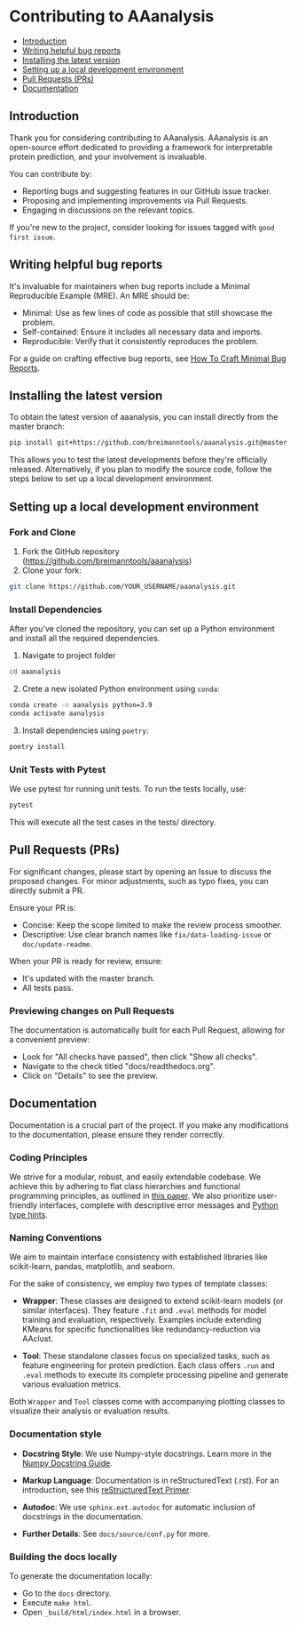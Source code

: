 # Contributing to AAanalysis

- [Introduction](#introduction)
- [Writing helpful bug reports](#writing-helpful-bug-reports)
- [Installing the latest version](#installing-the-latest-version)
- [Setting up a local development environment](#setting-up-a-local-development-environment)
- [Pull Requests (PRs)](#pull-requests-prs)
- [Documentation](#documentation)

## Introduction

Thank you for considering contributing to AAanalysis. AAanalysis is an open-source effort dedicated to providing a 
framework for interpretable protein prediction, and your involvement is invaluable.

You can contribute by:

- Reporting bugs and suggesting features in our GitHub issue tracker.
- Proposing and implementing improvements via Pull Requests.
- Engaging in discussions on the relevant topics.

If you're new to the project, consider looking for issues tagged with `good first issue`.

## Writing helpful bug reports

It's invaluable for maintainers when bug reports include a Minimal Reproducible Example (MRE). An MRE should be:

- Minimal: Use as few lines of code as possible that still showcase the problem.
- Self-contained: Ensure it includes all necessary data and imports.
- Reproducible: Verify that it consistently reproduces the problem.

For a guide on crafting effective bug reports, see [How To Craft Minimal Bug Reports](https://matthewrocklin.com/minimal-bug-reports).

## Installing the latest version

To obtain the latest version of aaanalysis, you can install directly from the master branch:

```bash
pip install git+https://github.com/breimanntools/aaanalysis.git@master
```

This allows you to test the latest developments before they're officially released.
Alternatively, if you plan to modify the source code, follow the steps below 
to set up a local development environment.

## Setting up a local development environment

### Fork and Clone

1. Fork the GitHub repository (https://github.com/breimanntools/aaanalysis)
2. Clone your fork:  
```bash
git clone https://github.com/YOUR_USERNAME/aaanalysis.git
```

### Install Dependencies
After you've cloned the repository, you can set up a Python environment and install all the required dependencies.

1. Navigate to project folder
```bash
cd aaanalysis
```
2. Crete a new isolated Python environment using `conda`:
```bash
conda create -n aanalysis python=3.9
conda activate aanalysis
```
3. Install dependencies using  `poetry`:
```bash
poetry install
```

### Unit Tests with Pytest

We use pytest for running unit tests. To run the tests locally, use:

```bash
pytest
```

This will execute all the test cases in the tests/ directory.

## Pull Requests (PRs)

For significant changes, please start by opening an Issue to discuss the proposed changes.
For minor adjustments, such as typo fixes, you can directly submit a PR.

Ensure your PR is:

- Concise: Keep the scope limited to make the review process smoother.
- Descriptive: Use clear branch names like `fix/data-loading-issue` or `doc/update-readme`.

When your PR is ready for review, ensure:

- It's updated with the master branch.
- All tests pass.

### Previewing changes on Pull Requests

The documentation is automatically built for each Pull Request, allowing for a convenient preview:

- Look for "All checks have passed", then click "Show all checks".
- Navigate to the check titled "docs/readthedocs.org".
- Click on "Details" to see the preview.

## Documentation

Documentation is a crucial part of the project. If you make any modifications to the documentation,
please ensure they render correctly.

### Coding Principles

We strive for a modular, robust, and easily extendable codebase. We achieve this by adhering to flat class 
hierarchies and functional programming principles, as outlined in [this paper](https://dl.acm.org/doi/10.5555/3288797). 
We also prioritize user-friendly interfaces, complete with descriptive error messages 
and [Python type hints](https://docs.python.org/3/library/typing.html).

### Naming Conventions

We aim to maintain interface consistency with established libraries like scikit-learn, pandas, matplotlib, and seaborn. 

For the sake of consistency, we employ two types of template classes:

- **Wrapper**: These classes are designed to extend scikit-learn models (or similar interfaces). They feature `.fit` 
and `.eval` methods for model training and evaluation, respectively. Examples include extending KMeans 
for specific functionalities like redundancy-reduction via AAclust.

- **Tool**: These standalone classes focus on specialized tasks, such as feature engineering for protein prediction. 
Each class offers `.run` and `.eval` methods to execute its complete processing pipeline and generate various evaluation metrics.

Both `Wrapper` and `Tool` classes come with accompanying plotting classes to visualize their analysis or evaluation results.

### Documentation style

- **Docstring Style**: We use Numpy-style docstrings. Learn more in the
[Numpy Docstring Guide](https://numpydoc.readthedocs.io/en/latest/format.html).
  
- **Markup Language**: Documentation is in reStructuredText (.rst). For an introduction, 
see this [reStructuredText Primer](https://www.sphinx-doc.org/en/master/usage/restructuredtext/basics.html).

- **Autodoc**: We use `sphinx.ext.autodoc` for automatic inclusion of docstrings in the documentation.

- **Further Details**: See `docs/source/conf.py` for more.


### Building the docs locally

To generate the documentation locally:

- Go to the `docs` directory.
- Execute `make html`.
- Open `_build/html/index.html` in a browser.

